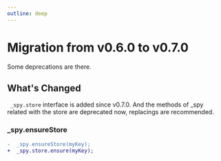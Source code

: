 ```yaml
---
outline: deep
---
```


# Migration from v0.6.0 to v0.7.0

Some deprecations are there.


## What's Changed

` _spy.store` interface is added since v0.7.0.
And the methods of _spy related with the store are deprecated now, replacings are recommended.

### _spy.ensureStore
``` diff
-  _spy.ensureStore(myKey);
+  _spy.store.ensure(myKey);
```

